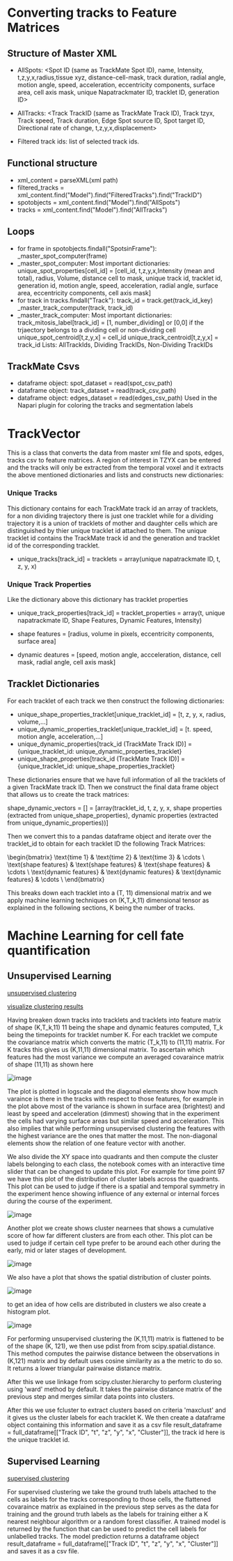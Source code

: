 <!-- MathJax configuration -->
<script>
    MathJax = {
        tex: {
            inlineMath: [['$', '$'], ['\\(', '\\)']]
        }
    };
</script>
<script id="MathJax-script" async src="https://cdn.jsdelivr.net/npm/mathjax@3/es5/tex-mml-chtml.js"></script>

<!-- Your Markdown content -->

# Converting tracks to Feature Matrices

## Structure of Master XML

- AllSpots: <Spot ID (same as TrackMate Spot ID), name, Intensity, t,z,y,x,radius,tissue xyz, distance-cell-mask, track duration, radial angle, motion angle, speed, acceleration, eccentricity 
            components, surface area, cell axis mask, unique Napatrackmater ID, tracklet ID, generation ID>
- AllTracks: <Track TrackID (same as TrackMate Track ID), Track tzyx, Track speed, Track duration, Edge Spot source ID, Spot target ID, Directional rate of change, t,z,y,x,displacement>            

- Filtered track ids: list of selected track ids.

## Functional structure

- xml_content = parseXML(xml path)
- filtered_tracks = xml_content.find("Model").find("FilteredTracks").find("TrackID")
- spotobjects = xml_content.find("Model").find("AllSpots")
- tracks = xml_content.find("Model").find("AllTracks")

## Loops

- for frame in spotobjects.findall("SpotsinFrame"):
               _master_spot_computer(frame)
- _master_spot_computer:
         Most important dictionaries: unique_spot_properties[cell_id] = [cell_id, t,z,y,x,Intensity (mean and total), radius, Volume, distance cell to mask, unique track id, tracklet id, generation id, motion angle, speed, acceleration, radial angle, surface area, eccentricity components, cell axis mask]
- for track in tracks.findall("Track"):
               track_id = track.get(track_id_key)
               _master_track_computer(track, track_id)
- _master_track_computer:
         Most important dictionaries: track_mitosis_label[track_id] = [1, number_dividing] or [0,0] if the trjaectory belongs to a dividing cell or non-dividing cell
                                      unique_spot_centroid[t,z,y,x] = cell_id
                                      unique_track_centroid[t,z,y,x] = track_id
         Lists: AllTrackIds, Dividing TrackIDs, Non-Dividing TrackIDs          

## TrackMate Csvs

- dataframe object: spot_dataset = read(spot_csv_path)
- dataframe object: track_dataset = read(track_csv_path)
- dataframe object: edges_dataset = read(edges_csv_path)
Used in the Napari plugin for coloring the tracks and segmentation labels

# TrackVector

This is a class that converts the data from master xml file and spots, edges, tracks csv to feature matrices. A region of interest in TZYX can be entered and the tracks will only be extracted from the temporal voxel and it extracts the above mentioned dictionaries and lists and constructs new dictionaries:

### Unique Tracks

This dictionary contains for each TrackMate track id an array of tracklets, for a non dividing trajectory there is just one tracklet while for a dividing trajectory it is a union of tracklets of mother and daughter cells which are distinguished by thier unique tracklet id attached to them. The unique tracklet id contains the TrackMate track id and the generation and tracklet id of the corresponding tracklet.
- unique_tracks[track_id] = tracklets = array(unique napatrackmate ID, t, z, y, x)

### Unique Track Properties

Like the dictionary above this dictionary has tracklet properties 

- unique_track_properties[track_id] = tracklet_properties = array(t, unique napatrackmate ID, Shape Features, Dynamic Features, Intensity)

- shape features = [radius, volume in pixels, eccentricity components, surface area]
- dynamic deatures = [speed, motion angle, accceleration, distance, cell mask, radial angle, cell axis mask] 

## Tracklet Dictionaries

For each tracklet of each track we then construct the following dictionaries:

- unique_shape_properties_tracklet[unique_tracklet_id] = [t, z, y, x, radius, volume,...]
- unique_dynamic_properties_tracklet[unique_tracklet_id] = [t. speed, motion angle, acceleration,...]
- unique_dynamic_properties[track_id (TrackMate Track ID)] = {unique_tracklet_id: unique_dynamic_properties_tracklet}
- unique_shape_properties[track_id (TrackMate Track ID)] = {unique_tracklet_id: unique_shape_properties_tracklet}

These dictionaries ensure that we have full information of all the tracklets of a given TrackMate track ID. Then we construct the final data frame object that allows us to create the track matrices:

shape_dynamic_vectors = [] = [array(tracklet_id, t, z, y, x, shape properties (extracted from unique_shape_properties), dynamic properties (extracted from unique_dynamic_properties))]

Then we convert this to a pandas dataframe object and iterate over the tracklet_id to obtain for each tracklet ID the following Track Matrices:



\begin{bmatrix}
\text{time 1} & \text{time 2} & \text{time 3} & \cdots \\
\text{shape features} & \text{shape features} & \text{shape features} & \cdots \\
\text{dynamic features} & \text{dynamic features} & \text{dynamic features} & \cdots \\
\end{bmatrix}


This breaks down each tracklet into a (T, 11) dimensional matrix and we apply machine learning techniques on (K,T_k,11) dimensional tensor as explained in the following sections, K being the number of tracks.

# Machine Learning for cell fate quantification

## Unsupervised Learning

[unsupervised clustering](https://github.com/kapoorlab/MTVKW/blob/main/07_unsupervised_clustering.py)

[visualize clustering results](https://github.com/kapoorlab/MTVKW/blob/main/07_visualize_covaraince_matrices.ipynb)

Having breaken down tracks into tracklets and tracklets into feature matrix of shape (K,T_k,11) 11 being the shape and dynamic features computed, T_k being the timepoints for tracklet number K. For each tracklet we compute the covariance matrix which converts the matric (T_k,11) to (11,11) matrix. For K tracks this gives us (K,11,11) dimensional matrix. To ascertain which features had the most variance we compute an averaged covaraince matrix of shape (11,11) as shown here  

![image](images/FeatureMatrixPlot_time_point_97.png)

The plot is plotted in logscale and the diagonal elements show how much varaince is there in the tracks with respect to those features, for example in the plot above most of the variance is shown in surface area (brightest) and least by speed and acceleration (dimmest) showing that in the experiment the cells had varying surface areas but similar speed and acceleration. This also implies that while performing unsupervised clustering the features with the highest variance are the ones that matter the most. The non-diagonal elements show the relation of one feature vector with another. 

We also divide the XY space into quadrants and then compute the cluster labels belonging to each class, the notebook comes with an interactive time slider that can be changed to update this plot. For example for time point 97 we have this plot of the distribution of cluster labels across the quadrants. This plot can be used to judge if there is a spatial and temporal symmetry in the experiment hence showing influence of any external or internal forces during the course of the experiment. 

![image](images/QuadrantDistributionPlot_time_point_97.png)

Another plot we create shows cluster nearnees that shows a cumulative score of how far different clusters are from each other. This plot can be used to judge if certain cell type prefer to be around each other during the early, mid or later stages of development. 

![image](images/ClusterNearnessPlot_time_point_97.png)

We also have a plot that shows the spatial distribution of cluster points.

![image](images/ClusterPlot_time_point_97.png)

to get an idea of how cells are distributed in clusters we also create a histogram plot. 

![image](images/ClusterDistributionPlot_time_point_97.png)

For performing unsupervised clustering the (K,11,11) matrix is flattened to be of the shape (K, 121), we then use pdist from from scipy.spatial.distance. This method computes the pairwise distance between the observations in (K,121) matrix and by default uses cosine similarity as a the metric to do so. It returns a lower triangular pairwaise distance matrix. 

After this we use linkage from scipy.cluster.hierarchy to perform clustering using 'ward' method by default. It takes the pairwise distance matrix of the previous step and merges similar data points into clusters. 

After this we use fcluster to extract clusters based on criteria 'maxclust' and it gives us the cluster labels for each tracklet K. We then create a dataframe object containing this information and save it as a csv file result_dataframe = full_dataframe[["Track ID", "t", "z", "y", "x", "Cluster"]], the track id here is the unique tracklet id. 

## Supervised Learning

[supervised clustering](https://github.com/kapoorlab/MTVKW/blob/main/08_supervised_clustering.py)

For supervised clustering we take the ground truth labels attached to the cells as labels for the tracks corresponding to those cells, the flattened covaraince matrix as explained in the previous step serves as the data for training and the ground truth labels as the labels for training either a K nearest neighbour algorithm or a random forest classifier. A trained model is returned by the function that can be used to predict the cell labels for unlabelled tracks. The model prediction returns a dataframe object result_dataframe = full_dataframe[["Track ID", "t", "z", "y", "x", "Cluster"]] and saves it as a csv file.
